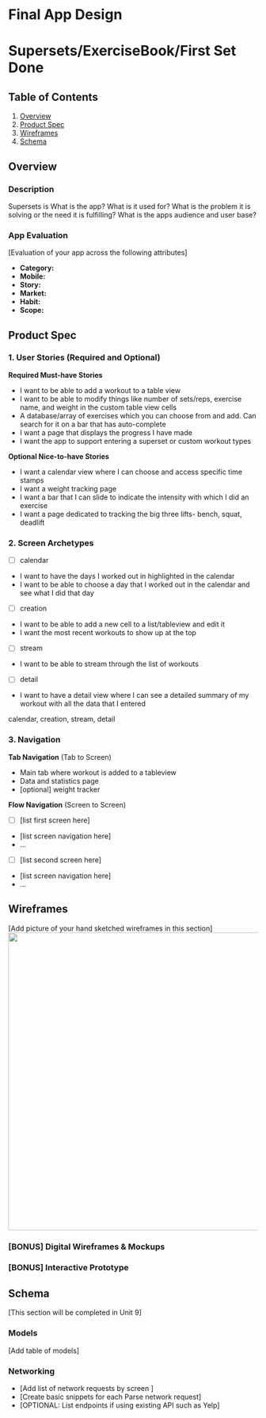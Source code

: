 Final App Design
===

# Supersets/ExerciseBook/First Set Done

## Table of Contents

1. [Overview](#Overview)
2. [Product Spec](#Product-Spec)
3. [Wireframes](#Wireframes)
4. [Schema](#Schema)

## Overview

### Description

Supersets is 
What is the app?
What is it used for?
What is the problem it is solving or the need it is fulfilling?
What is the apps audience and user base?

### App Evaluation

[Evaluation of your app across the following attributes]
- **Category:**
- **Mobile:**
- **Story:**
- **Market:**
- **Habit:**
- **Scope:**

## Product Spec

### 1. User Stories (Required and Optional)

**Required Must-have Stories**

* I want to be able to add a workout to a table view
* I want to be able to modify things like number of sets/reps, exercise name, and weight in the custom table view cells
* A database/array of exercises which you can choose from and add. Can search for it on a bar that has auto-complete
* I want a page that displays the progress I have made
* I want the app to support entering a superset or custom workout types

**Optional Nice-to-have Stories**

* I want a calendar view where I can choose and access specific time stamps
* I want a weight tracking page
* I want a bar that I can slide to indicate the intensity with which I did an exercise
* I want a page dedicated to tracking the big three lifts- bench, squat, deadlift

### 2. Screen Archetypes

- [ ] calendar
* I want to have the days I worked out in highlighted in the calendar
* I want to be able to choose a day that I worked out in the calendar and see what I did that day
- [ ] creation
* I want to be able to add a new cell to a list/tableview and edit it
* I want the most recent workouts to show up at the top
- [ ] stream
* I want to be able to stream through the list of workouts
- [ ] detail
* I want to have a detail view where I can see a detailed summary of my workout with all the data that I entered

calendar, creation, stream, detail
### 3. Navigation

**Tab Navigation** (Tab to Screen)

* Main tab where workout is added to a tableview
* Data and statistics page 
* [optional] weight tracker

**Flow Navigation** (Screen to Screen)

- [ ] [list first screen here]
* [list screen navigation here]
* ...
- [ ] [list second screen here]
* [list screen navigation here]
* ...

## Wireframes

[Add picture of your hand sketched wireframes in this section]
<img src="YOUR_WIREFRAME_IMAGE_URL" width=600>

### [BONUS] Digital Wireframes & Mockups

### [BONUS] Interactive Prototype

## Schema 

[This section will be completed in Unit 9]

### Models

[Add table of models]

### Networking

- [Add list of network requests by screen ]
- [Create basic snippets for each Parse network request]
- [OPTIONAL: List endpoints if using existing API such as Yelp]